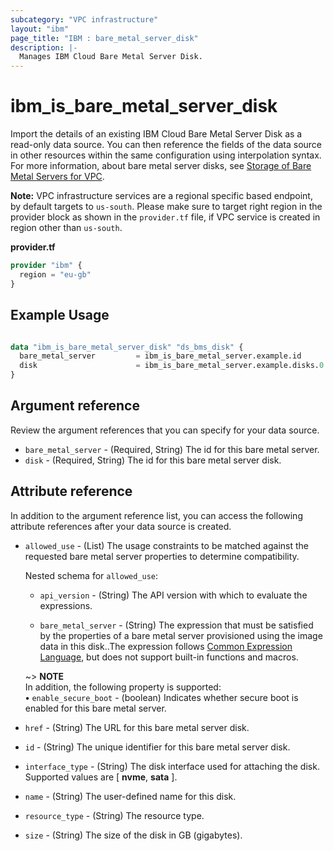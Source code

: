 ```yaml
---
subcategory: "VPC infrastructure"
layout: "ibm"
page_title: "IBM : bare_metal_server_disk"
description: |-
  Manages IBM Cloud Bare Metal Server Disk.
---
```


# ibm\_is_bare_metal_server_disk

Import the details of an existing IBM Cloud Bare Metal Server Disk as a read-only data source. You can then reference the fields of the data source in other resources within the same configuration using interpolation syntax. For more information, about bare metal server disks, see [Storage of Bare Metal Servers for VPC](https://cloud.ibm.com/docs/vpc?topic=vpc-bare-metal-servers-storage).

**Note:** 
VPC infrastructure services are a regional specific based endpoint, by default targets to `us-south`. Please make sure to target right region in the provider block as shown in the `provider.tf` file, if VPC service is created in region other than `us-south`.

**provider.tf**

```terraform
provider "ibm" {
  region = "eu-gb"
}
```

## Example Usage

```terraform

data "ibm_is_bare_metal_server_disk" "ds_bms_disk" {
  bare_metal_server         = ibm_is_bare_metal_server.example.id
  disk                      = ibm_is_bare_metal_server.example.disks.0.id
}

```

## Argument reference
Review the argument references that you can specify for your data source. 

- `bare_metal_server` - (Required, String) The id for this bare metal server.
- `disk` - (Required, String) The id for this bare metal server disk.

## Attribute reference
In addition to the argument reference list, you can access the following attribute references after your data source is created. 

- `allowed_use` - (List) The usage constraints to be matched against the requested bare metal server properties to determine compatibility.
    
    Nested schema for `allowed_use`:
    - `api_version` - (String) The API version with which to evaluate the expressions.
	  
    - `bare_metal_server` - (String) The expression that must be satisfied by the properties of a bare metal server provisioned using the image data in this disk..The expression follows [Common Expression Language](https://github.com/google/cel-spec/blob/master/doc/langdef.md), but does not support built-in functions and macros. 
    
    ~> **NOTE** </br> In addition, the following property is supported: </br>
      **&#x2022;** `enable_secure_boot` - (boolean) Indicates whether secure boot is enabled for this bare metal server.
- `href` - (String) The URL for this bare metal server disk.
- `id` - (String) The unique identifier for this bare metal server disk.
- `interface_type` - (String) The disk interface used for attaching the disk. Supported values are [ **nvme**, **sata** ].
- `name` - (String) The user-defined name for this disk.
- `resource_type` - (String) The resource type.
- `size` - (String) The size of the disk in GB (gigabytes).


